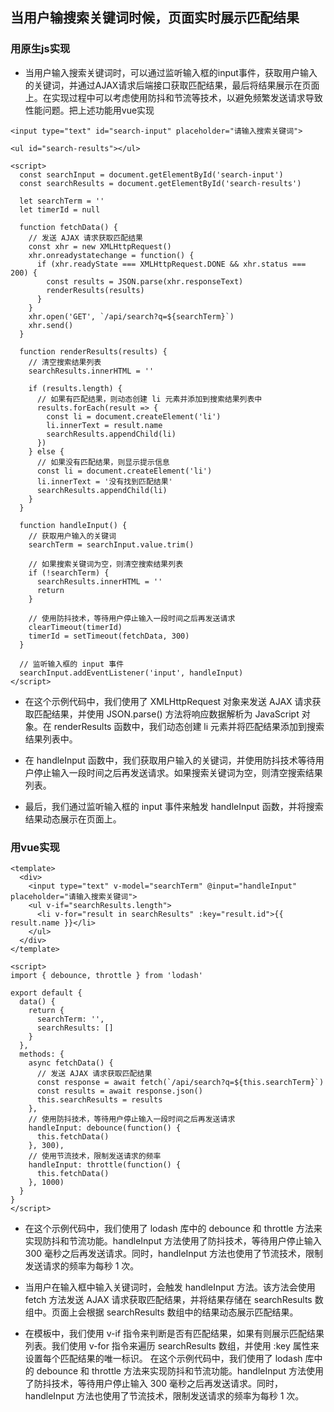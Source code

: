 ## 当用户输搜索关键词时候，页面实时展示匹配结果
### **用原生js实现**
- 当用户输入搜索关键词时，可以通过监听输入框的input事件，获取用户输入的关键词，并通过AJAX请求后端接口获取匹配结果，最后将结果展示在页面上。在实现过程中可以考虑使用防抖和节流等技术，以避免频繁发送请求导致性能问题。把上述功能用vue实现
```
<input type="text" id="search-input" placeholder="请输入搜索关键词">

<ul id="search-results"></ul>

<script>
  const searchInput = document.getElementById('search-input')
  const searchResults = document.getElementById('search-results')

  let searchTerm = ''
  let timerId = null

  function fetchData() {
    // 发送 AJAX 请求获取匹配结果
    const xhr = new XMLHttpRequest()
    xhr.onreadystatechange = function() {
      if (xhr.readyState === XMLHttpRequest.DONE && xhr.status === 200) {
        const results = JSON.parse(xhr.responseText)
        renderResults(results)
      }
    }
    xhr.open('GET', `/api/search?q=${searchTerm}`)
    xhr.send()
  }

  function renderResults(results) {
    // 清空搜索结果列表
    searchResults.innerHTML = ''

    if (results.length) {
      // 如果有匹配结果，则动态创建 li 元素并添加到搜索结果列表中
      results.forEach(result => {
        const li = document.createElement('li')
        li.innerText = result.name
        searchResults.appendChild(li)
      })
    } else {
      // 如果没有匹配结果，则显示提示信息
      const li = document.createElement('li')
      li.innerText = '没有找到匹配结果'
      searchResults.appendChild(li)
    }
  }

  function handleInput() {
    // 获取用户输入的关键词
    searchTerm = searchInput.value.trim()

    // 如果搜索关键词为空，则清空搜索结果列表
    if (!searchTerm) {
      searchResults.innerHTML = ''
      return
    }

    // 使用防抖技术，等待用户停止输入一段时间之后再发送请求
    clearTimeout(timerId)
    timerId = setTimeout(fetchData, 300)
  }

  // 监听输入框的 input 事件
  searchInput.addEventListener('input', handleInput)
</script>
```
- 在这个示例代码中，我们使用了 XMLHttpRequest 对象来发送 AJAX 请求获取匹配结果，并使用 JSON.parse() 方法将响应数据解析为 JavaScript 对象。在 renderResults 函数中，我们动态创建 li 元素并将匹配结果添加到搜索结果列表中。

- 在 handleInput 函数中，我们获取用户输入的关键词，并使用防抖技术等待用户停止输入一段时间之后再发送请求。如果搜索关键词为空，则清空搜索结果列表。

- 最后，我们通过监听输入框的 input 事件来触发 handleInput 函数，并将搜索结果动态展示在页面上。

### **用vue实现**
```
<template>
  <div>
    <input type="text" v-model="searchTerm" @input="handleInput" placeholder="请输入搜索关键词">
    <ul v-if="searchResults.length">
      <li v-for="result in searchResults" :key="result.id">{{ result.name }}</li>
    </ul>
  </div>
</template>

<script>
import { debounce, throttle } from 'lodash'

export default {
  data() {
    return {
      searchTerm: '',
      searchResults: []
    }
  },
  methods: {
    async fetchData() {
      // 发送 AJAX 请求获取匹配结果
      const response = await fetch(`/api/search?q=${this.searchTerm}`)
      const results = await response.json()
      this.searchResults = results
    },
    // 使用防抖技术，等待用户停止输入一段时间之后再发送请求
    handleInput: debounce(function() {
      this.fetchData()
    }, 300),
    // 使用节流技术，限制发送请求的频率
    handleInput: throttle(function() {
      this.fetchData()
    }, 1000)
  }
}
</script>
```
- 在这个示例代码中，我们使用了 lodash 库中的 debounce 和 throttle 方法来实现防抖和节流功能。handleInput 方法使用了防抖技术，等待用户停止输入 300 毫秒之后再发送请求。同时，handleInput 方法也使用了节流技术，限制发送请求的频率为每秒 1 次。

- 当用户在输入框中输入关键词时，会触发 handleInput 方法。该方法会使用 fetch 方法发送 AJAX 请求获取匹配结果，并将结果存储在 searchResults 数组中。页面上会根据 searchResults 数组中的结果动态展示匹配结果。

- 在模板中，我们使用 v-if 指令来判断是否有匹配结果，如果有则展示匹配结果列表。我们使用 v-for 指令来遍历 searchResults 数组，并使用 :key 属性来设置每个匹配结果的唯一标识。
在这个示例代码中，我们使用了 lodash 库中的 debounce 和 throttle 方法来实现防抖和节流功能。handleInput 方法使用了防抖技术，等待用户停止输入 300 毫秒之后再发送请求。同时，handleInput 方法也使用了节流技术，限制发送请求的频率为每秒 1 次。

